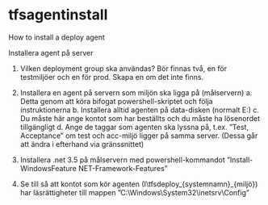 # tfsagentinstall
How to install a deploy agent


Installera agent på server

1. Vilken deployment group ska användas? Bör finnas två, en för testmiljöer och en för prod. Skapa en om det inte finns.

2. Installera en agent på servern som miljön ska ligga på (målservern)
  a. Detta genom att köra bifogat powershell-skriptet och följa instruktionerna
  b. Installera alltid agenten på data-disken (normalt E:)
  c. Du måste här ange kontot som har beställts och du måste ha lösenordet tillgängligt
  d. Ange de taggar som agenten ska lyssna på, t.ex. ”Test, Acceptance” om test och acc-miljö ligger på samma server. (Dessa går att ändra i efterhand via gränssnittet)
    
3. Installera .net 3.5 på målservern med powershell-kommandot ”Install-WindowsFeature NET-Framework-Features”
4. Se till så att kontot som kör agenten (I\tfsdeploy_{systemnamn}_{miljö}) har läsrättigheter till mappen ”C:\Windows\System32\inetsrv\Config”
